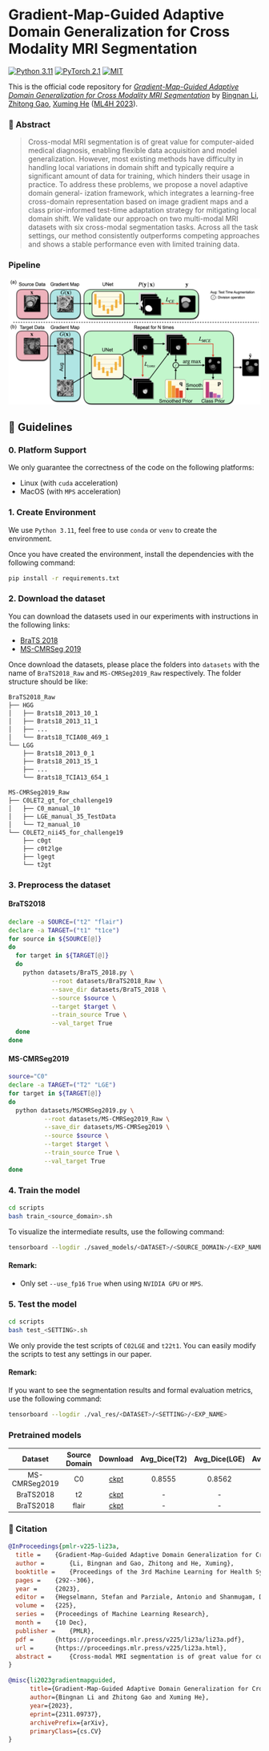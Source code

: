 # Gradient-Map-Guided Adaptive Domain Generalization for Cross Modality MRI Segmentation

[![Python 3.11](https://img.shields.io/badge/Python-3.11-3776AB.svg?logo=python)](https://www.python.org/)
[![PyTorch 2.1](https://img.shields.io/badge/PyTorch-2.1-EE4C2C.svg?logo=pytorch)](https://pytorch.org/docs/1.4.0/)
[![MIT](https://img.shields.io/badge/License-MIT-3DA639.svg?logo=open-source-initiative)]()

This is the official code repository for
[*Gradient-Map-Guided Adaptive Domain Generalization for Cross Modality MRI Segmentation*](https://arxiv.org/abs/2311.09737)
by [Bingnan Li](https://cuttle-fish-my.github.io/libingnan.github.io/),
[Zhitong Gao](https://gaozhitong.github.io),
[Xuming He](https://xmhe.bitbucket.io)
([ML4H 2023](https://ml4health.github.io/2023/)).

### 📜 Abstract

> Cross-modal MRI segmentation is of great value for computer-aided medical diagnosis, enabling flexible data acquisition and model generalization. However, most existing methods have difficulty in handling local variations in domain shift and typically require a significant amount of data for training, which hinders their usage in practice. To address these problems, we propose a novel adaptive domain general- ization framework, which integrates a learning-free cross-domain representation based on image gradient maps and a class prior-informed test-time adaptation strategy for mitigating local domain shift. We validate our approach on two multi-modal MRI datasets with six cross-modal segmentation tasks. Across all the task settings, our method consistently outperforms competing approaches and shows a stable performance even with limited training data.

### Pipeline

![avatar](./images/pipeline.png)

## 🚀 Guidelines

### 0. Platform Support

We only guarantee the correctness of the code on the following platforms:

* Linux (with `cuda` acceleration)
* MacOS (with `MPS` acceleration)

### 1. Create Environment
We use `Python 3.11`, feel free to use `conda` or `venv` to create the environment.

Once you have created the environment, install the dependencies with the following command:
```bash
pip install -r requirements.txt
```

### 2. Download the dataset

You can download the datasets used in our experiments with instructions in the following links:

- [BraTS 2018](https://www.med.upenn.edu/sbia/brats2018/data.html)
- [MS-CMRSeg 2019](https://zmiclab.github.io/zxh/0/mscmrseg19/)

Once download the datasets, please place the folders into `datasets` with the name of `BraTS2018_Raw`
and `MS-CMRSeg2019_Raw` respectively. The folder structure should be like:

```
BraTS2018_Raw
├── HGG
│   ├── Brats18_2013_10_1
│   ├── Brats18_2013_11_1
│   ├── ...
│   └── Brats18_TCIA08_469_1
└── LGG
    ├── Brats18_2013_0_1
    ├── Brats18_2013_15_1
    ├── ...
    └── Brats18_TCIA13_654_1
```

```
MS-CMRSeg2019_Raw
├── C0LET2_gt_for_challenge19
│   ├── C0_manual_10
│   ├── LGE_manual_35_TestData
│   └── T2_manual_10
└── C0LET2_nii45_for_challenge19
    ├── c0gt
    ├── c0t2lge
    ├── lgegt
    └── t2gt
```

### 3. Preprocess the dataset

#### BraTS2018

```bash
declare -a SOURCE=("t2" "flair")
declare -a TARGET=("t1" "t1ce")
for source in ${SOURCE[@]}
do
  for target in ${TARGET[@]}
  do
    python datasets/BraTS_2018.py \
            --root datasets/BraTS2018_Raw \
            --save_dir datasets/BraTS_2018 \
            --source $source \
            --target $target \
            --train_source True \
            --val_target True
  done
done
```

#### MS-CMRSeg2019

```bash
source="C0"
declare -a TARGET=("T2" "LGE")
for target in ${TARGET[@]}
do
  python datasets/MSCMRSeg2019.py \
          --root datasets/MS-CMRSeg2019_Raw \
          --save_dir datasets/MS-CMRSeg2019 \
          --source $source \
          --target $target \
          --train_source True \
          --val_target True
done
```

### 4. Train the model

```bash
cd scripts
bash train_<source_domain>.sh
```

To visualize the intermediate results, use the following command:

```bash
tensorboard --logdir ./saved_models/<DATASET>/<SOURCE_DOMAIN>/<EXP_NAME>
```

#### Remark:

* Only set `--use_fp16` `True` when using `NVIDIA GPU` or `MPS`.

### 5. Test the model

```bash
cd scripts
bash test_<SETTING>.sh
```

We only provide the test scripts of `C02LGE` and `t22t1`.
You can easily modify the scripts to test any settings in our paper.

#### Remark:

If you want to see the segmentation results and formal evaluation metrics, use the following command:

```bash
tensorboard --logdir ./val_res/<DATASET>/<SETTING>/<EXP_NAME>
```

### Pretrained models

|    Dataset    | Source Domain |                                           Download                                            | Avg_Dice(T2) | Avg_Dice(LGE) | Avg_Dice(t1) | Avg_Dice(t1ce) |  Size  |
|:-------------:|:-------------:|:---------------------------------------------------------------------------------------------:|:------------:|:-------------:|:------------:|:--------------:|:------:|
| MS-CMRSeg2019 |      C0       | [ckpt](https://drive.google.com/file/d/1BlYVIOSf_nXve89G-C8U47wVC8vA-zJF/view?usp=share_link) |    0.8555    |    0.8562     |      -       |       -        | 105.6M |
|   BraTS2018   |      t2       |  [ckpt](https://drive.google.com/file/d/1Z6AvTQmGyA03ehivOpfBHuseFA97q0ov/view?usp=sharing)   |      -       |       -       |    0.6813    |     0.6914     | 105.6M |
|   BraTS2018   |     flair     |  [ckpt](https://drive.google.com/file/d/1rAdST_vNGqXPcoAbI6_XHR2IycP5ZRjM/view?usp=sharing)   |      -       |       -       |    0.4189    |     0.5986     | 105.6M |

### 📝 Citation
```bibtex
@InProceedings{pmlr-v225-li23a,
  title = 	 {Gradient-Map-Guided Adaptive Domain Generalization for Cross Modality MRI Segmentation},
  author =       {Li, Bingnan and Gao, Zhitong and He, Xuming},
  booktitle = 	 {Proceedings of the 3rd Machine Learning for Health Symposium},
  pages = 	 {292--306},
  year = 	 {2023},
  editor = 	 {Hegselmann, Stefan and Parziale, Antonio and Shanmugam, Divya and Tang, Shengpu and Asiedu, Mercy Nyamewaa and Chang, Serina and Hartvigsen, Tom and Singh, Harvineet},
  volume = 	 {225},
  series = 	 {Proceedings of Machine Learning Research},
  month = 	 {10 Dec},
  publisher =    {PMLR},
  pdf = 	 {https://proceedings.mlr.press/v225/li23a/li23a.pdf},
  url = 	 {https://proceedings.mlr.press/v225/li23a.html},
  abstract = 	 {Cross-modal MRI segmentation is of great value for computer-aided medical diagnosis, enabling flexible data acquisition and model generalization. However, most existing methods have difficulty in handling local variations in domain shift and typically require a significant amount of data for training, which hinders their usage in practice. To address these problems, we propose a novel adaptive domain generalization framework, which integrates a learning-free cross-domain representation based on image gradient maps and a class prior-informed test-time adaptation strategy for mitigating local domain shift. We validate our approach on two multi-modal MRI datasets with six cross-modal segmentation tasks. Across all the task settings, our method consistently outperforms competing approaches and shows a stable performance even with limited training data. Our Codes are available now at https://github.com/cuttle-fish-my/GM-Guided-DG .}
}

```
```bibtex
@misc{li2023gradientmapguided,
      title={Gradient-Map-Guided Adaptive Domain Generalization for Cross Modality MRI Segmentation}, 
      author={Bingnan Li and Zhitong Gao and Xuming He},
      year={2023},
      eprint={2311.09737},
      archivePrefix={arXiv},
      primaryClass={cs.CV}
}
```
